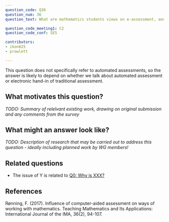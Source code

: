 ```yaml
---
question_code: Q36 
question_num: 36 
question_text: What are mathematics students views on e-assessment, and what are their expectations from an automated feedback?

question_code_meeting1: C2 
question_code_conf: SE5 

contributors: 
- ikon625
- prowlett

---
```

This question does not specifically refer to automated assessments, so the answer is likely to depend on whether we talk about automated assessment or electronic hand-in of traditional assessment. 

## What motivates this question?

*TODO: Summary of relelvant existing work, drawing on original submission and any comments from the survey*

## What might an answer look like?

*TODO: Description of research that may be carried out to address this question - ideally including planned work by WG members!*

## Related questions

* The issue of Y is related to [Q0: Why is XXX?](Q0)

## References
Rønning, F. (2017). Influence of computer-aided assessment on ways of working with mathematics. Teaching Mathematics and Its Applications: International Journal of the IMA, 36(2), 94-107.

